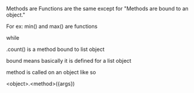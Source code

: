 Methods are Functions are the same except for "Methods are bound to an object."

For ex:
min() and max() are functions

while

.count() is a method bound to list object

bound means basically it is defined for a list object

method is called on an object like so

\<object\>.\<method\>({args})